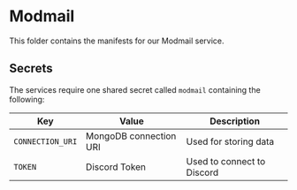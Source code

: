# Modmail

This folder contains the manifests for our Modmail service.

## Secrets

The services require one shared secret called `modmail` containing the following:

| Key                     | Value                            | Description                                                  |
| ------------------------| ---------------------------------|--------------------------------------------------------------|
| `CONNECTION_URI`        | MongoDB connection URI           | Used for storing data                                        |
| `TOKEN`                 | Discord Token                    | Used to connect to Discord                                   |
